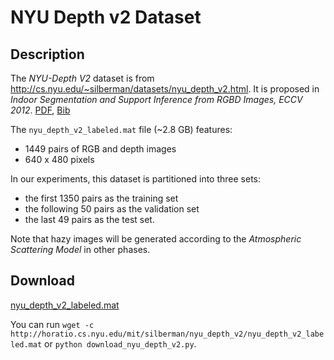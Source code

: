 # NYU Depth v2 Dataset
## Description
The *NYU-Depth V2* dataset is from http://cs.nyu.edu/~silberman/datasets/nyu_depth_v2.html.
It is proposed in *Indoor Segmentation and Support Inference from RGBD Images, ECCV 2012*. [PDF](http://cs.nyu.edu/~silberman/papers/indoor_seg_support.pdf), [Bib](http://cs.nyu.edu/~silberman/bib/indoor_seg_support.bib)

The `nyu_depth_v2_labeled.mat` file (~2.8 GB) features:
- 1449 pairs of RGB and depth images
- 640 x 480 pixels

In our experiments, this dataset is partitioned into three sets:
- the first 1350 pairs as the training set
- the following 50 pairs as the validation set
- the last 49 pairs as the test set.

Note that hazy images will be generated according to the *Atmospheric Scattering Model* in other phases.

## Download
[nyu_depth_v2_labeled.mat](http://horatio.cs.nyu.edu/mit/silberman/nyu_depth_v2/nyu_depth_v2_labeled.mat)

You can run `wget -c http://horatio.cs.nyu.edu/mit/silberman/nyu_depth_v2/nyu_depth_v2_labeled.mat` or `python download_nyu_depth_v2.py`. 
